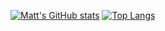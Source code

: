 [![Matt's GitHub stats](https://github-readme-stats.vercel.app/api?username=liquidpt&show_icons=true&theme=merko&include_all_commits=true)](https://github.com/anuraghazra/github-readme-stats)
[![Top Langs](https://github-readme-stats.vercel.app/api/top-langs/?username=liquidpt&show_icons=true&theme=merko&include_all_commits=true)](https://github.com/anuraghazra/github-readme-stats)
